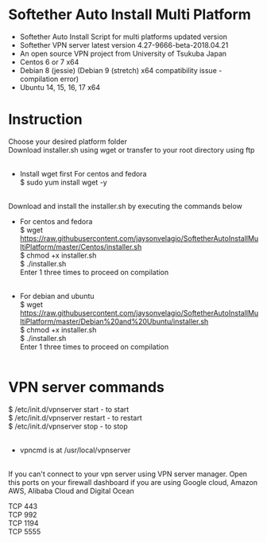 # Softether Auto Install Multi Platform<br />
* Softether Auto Install Script for multi platforms updated version<br />
* Softether VPN server latest version 4.27-9666-beta-2018.04.21
* An open source VPN project from University of Tsukuba Japan<br />
* Centos 6 or 7 x64
* Debian 8 (jessie) (Debian 9 (stretch) x64 compatibility issue - compilation error)
* Ubuntu 14, 15, 16, 17 x64
# Instruction<br />
Choose your desired platform folder<br />
Download installer.sh using wget or transfer to your root directory using ftp<br /><br />

* Install wget first For centos and fedora<br />
$ sudo yum install wget -y<br /><br />

Download and install the installer.sh by executing the commands below<br />
* For centos and fedora<br />
$ wget https://raw.githubusercontent.com/jaysonvelagio/SoftetherAutoInstallMultiPlatform/master/Centos/installer.sh<br />
$ chmod +x installer.sh<br />
$ ./installer.sh<br />
Enter 1 three times to proceed on compilation<br /><br />

* For debian and ubuntu<br />
$ wget https://raw.githubusercontent.com/jaysonvelagio/SoftetherAutoInstallMultiPlatform/master/Debian%20and%20Ubuntu/installer.sh<br />
$ chmod +x installer.sh<br />
$ ./installer.sh<br />
Enter 1 three times to proceed on compilation<br /><br />

# VPN server commands<br />
$ /etc/init.d/vpnserver start - to start<br />
$ /etc/init.d/vpnserver restart - to restart<br />
$ /etc/init.d/vpnserver stop - to stop<br /><br />

* vpncmd is at /usr/local/vpnserver<br /><br />

If you can't connect to your vpn server using VPN server manager. Open this ports on your firewall dashboard if you are using Google cloud, Amazon AWS, Alibaba Cloud and Digital Ocean<br />

TCP 443<br />
TCP 992<br />
TCP 1194<br />
TCP 5555<br />

